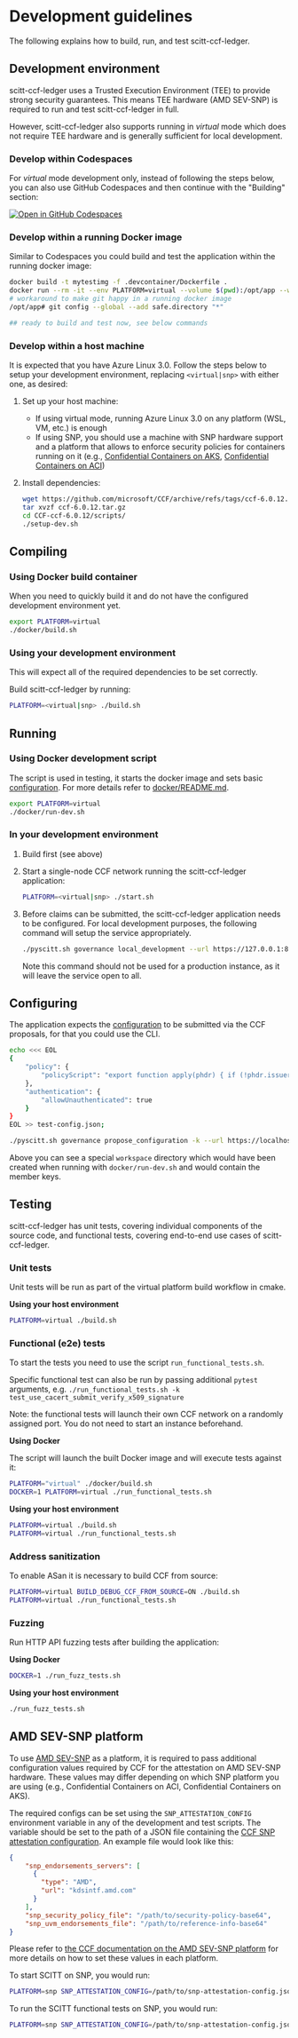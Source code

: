 # Development guidelines 

The following explains how to build, run, and test scitt-ccf-ledger.

## Development environment

scitt-ccf-ledger uses a Trusted Execution Environment (TEE) to provide strong security guarantees.
This means TEE hardware (AMD SEV-SNP) is required to run and test scitt-ccf-ledger in full.

However, scitt-ccf-ledger also supports running in *virtual* mode which does not require TEE hardware
and is generally sufficient for local development.

### Develop within Codespaces

For *virtual* mode development only, instead of following the steps below, you can also use GitHub Codespaces and then continue with the "Building" section: 

[![Open in GitHub Codespaces](https://github.com/codespaces/badge.svg)](https://github.com/codespaces/new?hide_repo_select=true&ref=main&repo=562968818&machine=standardLinux32gb&devcontainer_path=.devcontainer%2Fdevcontainer.json&location=WestEurope)

### Develop within a running Docker image

Similar to Codespaces you could build and test the application within the running docker image:

```sh
docker build -t mytestimg -f .devcontainer/Dockerfile .
docker run --rm -it --env PLATFORM=virtual --volume $(pwd):/opt/app --workdir /opt/app --entrypoint /bin/bash mytestimg
# workaround to make git happy in a running docker image
/opt/app# git config --global --add safe.directory "*"

## ready to build and test now, see below commands
```

### Develop within a host machine

It is expected that you have Azure Linux 3.0. Follow the steps below to setup your development environment, replacing `<virtual|snp>` with either one, as desired:

1. Set up your host machine:
    - If using virtual mode, running Azure Linux 3.0 on any platform (WSL, VM, etc.) is enough
    - If using SNP, you should use a machine with SNP hardware support and a platform that allows to enforce security policies for containers running on it (e.g., [Confidential Containers on AKS](https://learn.microsoft.com/en-us/azure/aks/confidential-containers-overview), [Confidential Containers on ACI](https://learn.microsoft.com/en-us/azure/container-instances/container-instances-confidential-overview))

2. Install dependencies:
    ```sh
    wget https://github.com/microsoft/CCF/archive/refs/tags/ccf-6.0.12.tar.gz
    tar xvzf ccf-6.0.12.tar.gz
    cd CCF-ccf-6.0.12/scripts/
    ./setup-dev.sh
    ```

## Compiling

### Using Docker build container

When you need to quickly build it and do not have the configured development environment yet.

```sh
export PLATFORM=virtual
./docker/build.sh
```

### Using your development environment

This will expect all of the required dependencies to be set correctly.

Build scitt-ccf-ledger by running:

```sh
PLATFORM=<virtual|snp> ./build.sh
```

## Running

### Using Docker development script

The script is used in testing, it starts the docker image and sets basic [configuration](docs/configuration.md). For more details refer to [docker/README.md](./docker/README.md).

```sh
export PLATFORM=virtual
./docker/run-dev.sh
```

### In your development environment

1. Build first (see above)

2. Start a single-node CCF network running the scitt-ccf-ledger application:

    ```sh
    PLATFORM=<virtual|snp> ./start.sh
    ```

3. Before claims can be submitted, the scitt-ccf-ledger application needs to be configured. For local
   development purposes, the following command will setup the service appropriately.
   
   ```sh
   ./pyscitt.sh governance local_development --url https://127.0.0.1:8000
   ```

   Note this command should not be used for a production instance, as it will leave the service
   open to all.

## Configuring

The application expects the [configuration](docs/configuration.md) to be submitted via the CCF proposals, for that you could use the CLI.

```sh
echo <<< EOL
{
    "policy": {
        "policyScript": "export function apply(phdr) { if (!phdr.issuer) {return 'Issuer not found'} else if (phdr.issuer !== 'did:x509:0:sha256:HnwZ4lezuxq/GVcl/Sk7YWW170qAD0DZBLXilXet0jg=::eku:1.3.6.1.4.1.311.10.3.13') { return 'Invalid issuer'; } return true; }"
    },
    "authentication": {
        "allowUnauthenticated": true
    }
}
EOL >> test-config.json;

./pyscitt.sh governance propose_configuration -k --url https://localhost:8000 --member-key workspace/member0_privk.pem --member-cert workspace/member0_cert.pem --configuration test-config.json
```

Above you can see a special `workspace` directory which would have been created when running with `docker/run-dev.sh` and would contain the member keys.

## Testing

scitt-ccf-ledger has unit tests, covering individual components of the source code, and functional tests, covering end-to-end use cases of scitt-ccf-ledger.

### Unit tests

Unit tests will be run as part of the virtual platform build workflow in cmake.

**Using your host environment**

```sh
PLATFORM=virtual ./build.sh
```

### Functional (e2e) tests

To start the tests you need to use the script `run_functional_tests.sh`.

Specific functional test can also be run by passing additional `pytest` arguments, e.g. `./run_functional_tests.sh -k test_use_cacert_submit_verify_x509_signature`

Note: the functional tests will launch their own CCF network on a randomly assigned port. You do not need to start an instance beforehand.

**Using Docker**

The script will launch the built Docker image and will execute tests against it:

```sh
PLATFORM="virtual" ./docker/build.sh
DOCKER=1 PLATFORM=virtual ./run_functional_tests.sh
```

**Using your host environment**

```sh
PLATFORM=virtual ./build.sh
PLATFORM=virtual ./run_functional_tests.sh
```

### Address sanitization

To enable ASan it is necessary to build CCF from source:

```sh
PLATFORM=virtual BUILD_DEBUG_CCF_FROM_SOURCE=ON ./build.sh
PLATFORM=virtual ./run_functional_tests.sh
```

### Fuzzing

Run HTTP API fuzzing tests after building the application:

**Using Docker**

```sh
DOCKER=1 ./run_fuzz_tests.sh
```

**Using your host environment**

```sh
./run_fuzz_tests.sh
```

## AMD SEV-SNP platform

To use [AMD SEV-SNP](https://microsoft.github.io/CCF/main/operations/platforms/snp.html) as a platform, it is required to pass additional configuration values required by CCF for the attestation on AMD SEV-SNP hardware. These values may differ depending on which SNP platform you are using (e.g., Confidential Containers on ACI, Confidential Containers on AKS).

The required configs can be set using the `SNP_ATTESTATION_CONFIG` environment variable in any of the development and test scripts. The variable should be set to the path of a JSON file containing the [CCF SNP attestation configuration](https://microsoft.github.io/CCF/main/operations/configuration.html#attestation). An example file would look like this:

```json
{
    "snp_endorsements_servers": [
      {
        "type": "AMD",
        "url": "kdsintf.amd.com"
      }
    ],
    "snp_security_policy_file": "/path/to/security-policy-base64",
    "snp_uvm_endorsements_file": "/path/to/reference-info-base64"
}
```

Please refer to [the CCF documentation on the AMD SEV-SNP platform](https://microsoft.github.io/CCF/main/operations/platforms/snp.html) for more details on how to set these values in each platform.

To start SCITT on SNP, you would run:

```sh
PLATFORM=snp SNP_ATTESTATION_CONFIG=/path/to/snp-attestation-config.json ./start.sh
```

To run the SCITT functional tests on SNP, you would run:

```sh
PLATFORM=snp SNP_ATTESTATION_CONFIG=/path/to/snp-attestation-config.json ./run_functional_tests.sh
```
